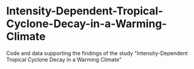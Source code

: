 # Intensity-Dependent-Tropical-Cyclone-Decay-in-a-Warming-Climate
Code and data supporting the findings of the study "Intensity-Dependent Tropical Cyclone Decay in a Warming Climate"
